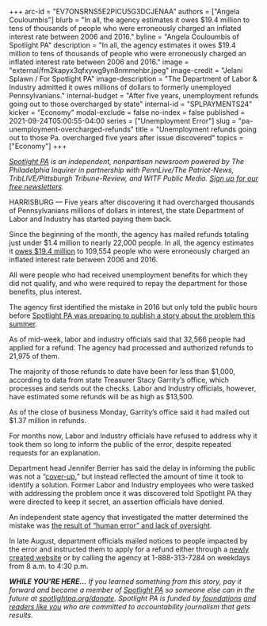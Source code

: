 +++
arc-id = "EV7ONSRNS5E2PICU5G3DCJENAA"
authors = ["Angela Couloumbis"]
blurb = "In all, the agency estimates it owes $19.4 million to tens of thousands of people who were erroneously charged an inflated interest rate between 2006 and 2016."
byline = "Angela Couloumbis of Spotlight PA"
description = "In all, the agency estimates it owes $19.4 million to tens of thousands of people who were erroneously charged an inflated interest rate between 2006 and 2016."
image = "external/fm2kapyx3qfxywg9yn8nmmehbr.jpeg"
image-credit = "Jelani Splawn / For Spotlight PA"
image-description = "The Department of Labor & Industry admitted it owes millions of dollars to formerly unemployed Pennsylvanians."
internal-budget = "After five years, unemployment refunds going out to those overcharged by state"
internal-id = "SPLPAYMENTS24"
kicker = "Economy"
modal-exclude = false
no-index = false
published = 2021-09-24T05:00:55-04:00
series = ["Unemployment Error"]
slug = "pa-unemployment-overcharged-refunds"
title = "Unemployment refunds going out to those Pa. overcharged five years after issue discovered"
topics = ["Economy"]
+++

<a href="https://www.spotlightpa.org/"><i>Spotlight PA</i></a><i> is an independent, nonpartisan newsroom powered by The Philadelphia Inquirer in partnership with PennLive/The Patriot-News, TribLIVE/Pittsburgh Tribune-Review, and WITF Public Media. </i><a href="https://www.spotlightpa.org/newsletters"><i>Sign up for our free newsletters</i></a><i>.</i>

HARRISBURG — Five years after discovering it had overcharged thousands of Pennsylvanians millions of dollars in interest, the state Department of Labor and Industry has started paying them back.

Since the beginning of the month, the agency has mailed refunds totaling just under $1.4 million to nearly 22,000 people. In all, the agency estimates it <a href="https://www.spotlightpa.org/news/2021/09/pa-unemployment-interest-overcharged-refund-website/">owes $19.4 million</a> to 109,554 people who were erroneously charged an inflated interest rate between 2006 and 2016.

All were people who had received unemployment benefits for which they did not qualify, and who were required to repay the department for those benefits, plus interest.

The agency first identified the mistake in 2016 but only told the public hours before <a href="https://www.spotlightpa.org/news/2021/07/pa-department-of-labor-unemployment-claims-overpayment-interest/">Spotlight PA was preparing to publish a story about the problem this summer</a>.

<script src="https://www.spotlightpa.org/embed.js" async></script><div data-spl-embed-version="1" data-spl-src="https://www.spotlightpa.org/embeds/newsletter/"></div>

As of mid-week, labor and industry officials said that 32,566 people had applied for a refund. The agency had processed and authorized refunds to 21,975 of them.

The majority of those refunds to date have been for less than $1,000, according to data from state Treasurer Stacy Garrity’s office, which processes and sends out the checks. Labor and Industry officials, however, have estimated some refunds will be as high as $13,500.

As of the close of business Monday, Garrity’s office said it had mailed out $1.37 million in refunds.

For months now, Labor and Industry officials have refused to address why it took them so long to inform the public of the error, despite repeated requests for an explanation.

Department head Jennifer Berrier has said the delay in informing the public was not a “<a href="https://www.spotlightpa.org/news/2021/07/pa-unemployment-error-no-coverup-officials-say/">cover-up</a>,” but instead reflected the amount of time it took to identify a solution. Former Labor and Industry employees who were tasked with addressing the problem once it was discovered told Spotlight PA they were directed to keep it secret, an assertion officials have denied.

An independent state agency that investigated the matter determined the mistake was <a href="https://www.spotlightpa.org/news/2021/07/pa-unemployment-depart-of-labor-and-industry-overpayment-mistake-claims/">the result of “human error” and lack of oversight</a>.

In late August, department officials mailed notices to people impacted by the error and instructed them to apply for a refund either through a <a href="https://www.interestrefund.uc.pa.gov/">newly created website</a> or by calling the agency at 1-888-313-7284 on weekdays from 8 a.m. to 4:30 p.m.

<i><b>WHILE YOU’RE HERE...</b></i><i> If you learned something from this story, pay it forward and become a member of </i><a href="https://www.spotlightpa.org/"><i>Spotlight PA</i></a><i> so someone else can in the future at </i><a href="https://www.spotlightpa.org/donate"><i>spotlightpa.org/donate</i></a><i>. Spotlight PA is funded by</i><a href="https://www.spotlightpa.org/support"><i> foundations</i></a><i> </i><a href="https://www.spotlightpa.org/support"><i>and readers like you</i></a><i> who are committed to accountability journalism that gets results.</i>
